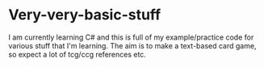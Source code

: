 # Very-very-basic-stuff
I am currently learning C# and this is full of my example/practice code for various stuff that I'm learning.
The aim is to make a text-based card game, so expect a lot of tcg/ccg references etc.
